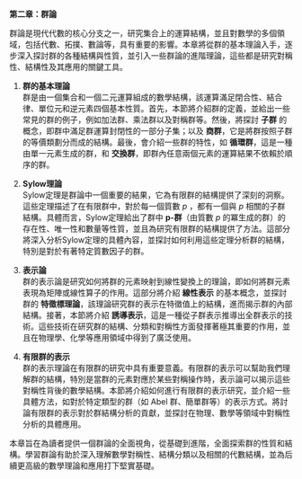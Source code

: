 **第二章：群論**

群論是現代代數的核心分支之一，研究集合上的運算結構，並且對數學的多個領域，包括代數、拓撲、數論等，具有重要的影響。本章將從群的基本理論入手，逐步深入探討群的各種結構與性質，並引入一些群論的進階理論，這些都是研究對稱性、結構性及其應用的關鍵工具。

1. **群的基本理論**  
   群是由一個集合和一個二元運算組成的數學結構，該運算滿足閉合性、結合律、單位元和逆元素四個基本性質。首先，本節將介紹群的定義，並給出一些常見的群的例子，例如加法群、乘法群以及對稱群等。然後，將探討 **子群** 的概念，即群中滿足群運算封閉性的一部分子集；以及 **商群**，它是將群按照子群的等價類劃分而成的結構。最後，會介紹一些群的特性，如 **循環群**，這是一種由單一元素生成的群，和 **交換群**，即群內任意兩個元素的運算結果不依賴於順序的群。

2. **Sylow理論**  
   Sylow定理是群論中一個重要的結果，它為有限群的結構提供了深刻的洞察。這些定理描述了在有限群中，對於每一個質數  $`p`$ ，都有一個與  $`p`$  相關的子群結構。具體而言，Sylow定理給出了群中 **p-群**（由質數  $`p`$  的冪生成的群）的存在性、唯一性和數量等性質，並且為研究有限群的結構提供了方法。這部分將深入分析Sylow定理的具體內容，並探討如何利用這些定理分析群的結構，特別是對於有著特定質數因子的群。

3. **表示論**  
   群的表示論是研究如何將群的元素映射到線性變換上的理論，即如何將群元素表現為矩陣或線性算子的作用。這部分將介紹 **線性表示** 的基本概念，並探討群的 **特徵標理論**，該理論研究群的表示在特徵值上的結構，進而揭示群的內部結構。接著，本節將介紹 **誘導表示**，這是一種從子群表示推導出全群表示的技術。這些技術在研究群的結構、分類和對稱性方面發揮著極其重要的作用，並且在物理學、化學等應用領域中得到了廣泛使用。

4. **有限群的表示**  
   群的表示理論在有限群的研究中具有重要意義。有限群的表示可以幫助我們理解群的結構，特別是當群的元素對應於某些對稱操作時，表示論可以揭示這些對稱性背後的數學結構。本節將介紹如何進行有限群的表示研究，並介紹一些具體方法，如對於特定類型的群（如 Abel 群、簡單群等）的表示方式。將討論有限群的表示對於群結構分析的貢獻，並探討在物理、數學等領域中對稱性分析的具體應用。

本章旨在為讀者提供一個群論的全面視角，從基礎到進階，全面探索群的性質和結構。學習群論有助於深入理解數學對稱性、結構分類以及相關的代數結構，並為后續更高級的數學理論和應用打下堅實基礎。